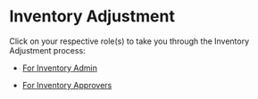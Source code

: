 # Inventory Adjustment

Click on your respective role(s) to take you through the Inventory Adjustment process:

- [For Inventory Admin](InventoryAdjustmentFIA.md)

- [For Inventory Approvers](InventoryAdjustmentFIApp.md)